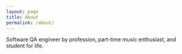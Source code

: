 ```yaml
---
layout: page
title: About
permalink: /about/
---
```


Software QA engineer by profession, part-time music enthusiast, and student for life.
